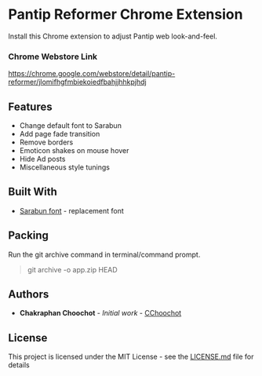 # Pantip Reformer Chrome Extension
Install this Chrome extension to adjust Pantip web look-and-feel.

### Chrome Webstore Link
https://chrome.google.com/webstore/detail/pantip-reformer/jlomifhgfmbiekoiedfbahjjhhkpjhdj

## Features
* Change default font to Sarabun
* Add page fade transition
* Remove borders
* Emoticon shakes on mouse hover
* Hide Ad posts
* Miscellaneous style tunings

## Built With
* [Sarabun font](https://fonts.google.com/specimen/Sarabun) - replacement font

## Packing
Run the git archive command in terminal/command prompt.
> git archive -o app.zip HEAD

## Authors
* **Chakraphan Choochot** - *Initial work* - [CChoochot](https://github.com/cchoochot)

## License
This project is licensed under the MIT License - see the [LICENSE.md](LICENSE.md) file for details

